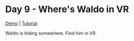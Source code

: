 # Day 9 - Where's Waldo in VR

[Demo](https://risonsimon.com/projects/day9/) | [Tutorial](http://tutorialsforvr.com/where-is-waldo-vr-tutorial/)

Waldo is hiding somewhere. Find him in VR.